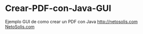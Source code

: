 # Crear-PDF-con-Java-GUI
Ejemplo GUI de como crear un PDF con Java http://netosolis.com<br>
<a href="http://netosolis.com">NetoSolis.com</a>
